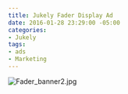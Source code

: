 ```yaml
---
title: Jukely Fader Display Ad
date: 2016-01-28 23:29:00 -05:00
categories:
- Jukely
tags:
- ads
- Marketing
---
```


![Fader_banner2.jpg](/uploads/Fader_banner2.jpg)